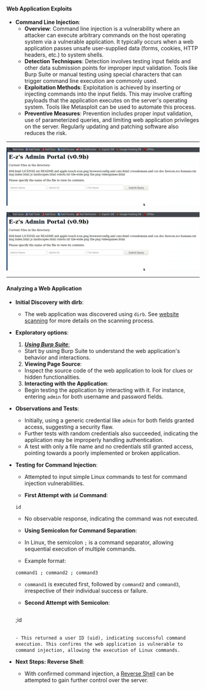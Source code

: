#### Web Application Exploits

- **Command Line Injection**:
  - **Overview**: Command line injection is a vulnerability where an attacker can execute arbitrary commands on the host operating system via a vulnerable application. It typically occurs when a web application passes unsafe user-supplied data (forms, cookies, HTTP headers, etc.) to system shells.
  - **Detection Techniques**: Detection involves testing input fields and other data submission points for improper input validation. Tools like Burp Suite or manual testing using special characters that can trigger command line execution are commonly used.
  - **Exploitation Methods**: Exploitation is achieved by inserting or injecting commands into the input fields. This may involve crafting payloads that the application executes on the server's operating system. Tools like Metasploit can be used to automate this process.
  - **Preventive Measures**: Prevention includes proper input validation, use of parameterized queries, and limiting web application privileges on the server. Regularly updating and patching software also reduces the risk.
---

<img src="/Images/WebappInjection.png">

![](Images/WebappInjection.PNG)

---
#### Analyzing a Web Application

- **Initial Discovery with dirb**:
  - The web application was discovered using `dirb`. See [website scanning](3.1%20Website%20scanning.md) for more details on the scanning process.

- **Exploratory options**:
  1. [***Using Burp Suite***:](Burp%20Suite.md)
   - Start by using Burp Suite to understand the web application's behavior and interactions.
  2. **Viewing Page Source**:
   - Inspect the source code of the web application to look for clues or hidden functionalities.
  3. **Interacting with the Application**:
   - Begin testing the application by interacting with it. For instance, entering `admin` for both username and password fields.

- **Observations and Tests**:
  - Initially, using a generic credential like `admin` for both fields granted access, suggesting a security flaw.
  - Further tests with random credentials also succeeded, indicating the application may be improperly handling authentication.
  - A test with only a file name and no credentials still granted access, pointing towards a poorly implemented or broken application.

- **Testing for Command Injection**:
  - Attempted to input simple Linux commands to test for command injection vulnerabilities.

  - **First Attempt with `id` Command**:
   ```shell
   id
   ```
   - No observable response, indicating the command was not executed.

  - **Using Semicolon for Command Separation**:
   - In Linux, the semicolon `;` is a command separator, allowing sequential execution of multiple commands.
   - Example format:
   
  ```bash
  command1 ; command2 ; command3
    ```

   - `command1` is executed first, followed by `command2` and `command3`, irrespective of their individual success or failure.

  - **Second Attempt with Semicolon**:
    ```shell
   ;id
    ```

   - This returned a user ID (uid), indicating successful command execution. This confirms the web application is vulnerable to command injection, allowing the execution of Linux commands.

- **Next Steps: Reverse Shell**:
  - With confirmed command injection, a [Reverse Shell](Reverse%20Shell%20and%20Upgrades.md) can be attempted to gain further control over the server.
